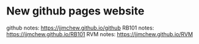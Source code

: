 # New github pages website

github notes: <https://jjmchew.github.io/github>
RB101 notes: <https://jjmchew.github.io/RB101>
RVM notes: <https://jjmchew.github.io/RVM>
